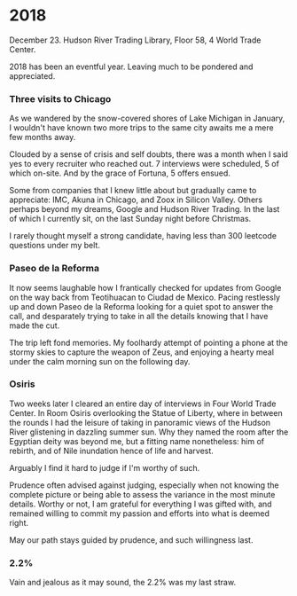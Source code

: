 # 2018

December 23. Hudson River Trading Library, Floor 58, 4 World Trade Center.


2018 has been an eventful year. Leaving much to be pondered and appreciated.

### Three visits to Chicago

As we wandered by the snow-covered shores of Lake Michigan in January, I wouldn't have known two more trips to the same city awaits me a mere few months away.

Clouded by a sense of crisis and self doubts, there was a month when I said yes to every recruiter who reached out.
7 interviews were scheduled, 5 of which on-site.
And by the grace of Fortuna, 5 offers ensued.

Some from companies that I knew little about but gradually came to appreciate: IMC, Akuna in Chicago, and Zoox in Silicon Valley.
Others perhaps beyond my dreams, Google and Hudson River Trading.
In the last of which I currently sit, on the last Sunday night before Christmas.

I rarely thought myself a strong candidate, having less than 300 leetcode questions under my belt.

### Paseo de la Reforma

It now seems laughable how I frantically checked for updates from Google on the way back from Teotihuacan to Ciudad de Mexico.
Pacing restlessly up and down Paseo de la Reforma looking for a quiet spot to answer the call, and desparately trying to take in all the details knowing that I have made the cut.

The trip left fond memories.
My foolhardy attempt of pointing a phone at the stormy skies to capture the weapon of Zeus, and enjoying a hearty meal under the calm morning sun on the following day.

### Osiris

Two weeks later I cleared an entire day of interviews in Four World Trade Center.
In Room Osiris overlooking the Statue of Liberty, where in between the rounds I had the leisure of taking in panoramic views of the Hudson River glistening in dazzling summer sun.
Why they named the room after the Egyptian deity was beyond me, but a fitting name nonetheless: him of rebirth, and of Nile inundation hence of life and harvest.

Arguably I find	it hard to judge if I'm worthy of such.

Prudence often advised against judging, especially when not knowing the complete picture or being able to assess the variance in the most minute details.
Worthy or not, I am grateful for everything I was gifted with, and remained willing to commit my passion and efforts into what is deemed right.

May our path stays guided by prudence, and such willingness last.

### 2.2%

Vain and jealous as it may sound, the 2.2% was my last straw.
